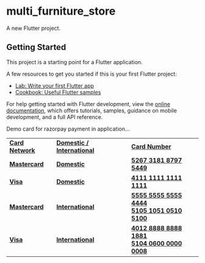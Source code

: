 # multi_furniture_store

A new Flutter project.

## Getting Started

This project is a starting point for a Flutter application.

A few resources to get you started if this is your first Flutter project:

- [Lab: Write your first Flutter app](https://docs.flutter.dev/get-started/codelab)
- [Cookbook: Useful Flutter samples](https://docs.flutter.dev/cookbook)

For help getting started with Flutter development, view the
[online documentation](https://docs.flutter.dev/), which offers tutorials,
samples, guidance on mobile development, and a full API reference.

<table>
    <tr><label>Demo card for razorpay payment in application...</label></tr>
    <tr>
        <td><b><u>Card Network</u></b></td>
        <td><b><u>Domestic / International</u></b></td>
        <td><b><u>Card Number</u></b></td>
    </tr>
    <tr>
        <td><b><u>Mastercard</u></b></td>
        <td><b><u>Domestic</u></b></td>
        <td><b><u>5267 3181 8797 5449</u></b></td>
    </tr>
    <tr>
        <td><b><u>Visa</u></b></td>
        <td><b><u>Domestic</u></b></td>
        <td><b><u>4111 1111 1111 1111</u></b></td>
    </tr>
    <tr>
        <td><b><u>Mastercard</u></b></td>
        <td><b><u>International</u></b></td>
        <td><b><u>5555 5555 5555 4444 <br> 5105 1051 0510 5100</u></b></td>
    </tr>
    <tr>
        <td><b><u>Visa</u></b></td>
        <td><b><u>International</u></b></td>
        <td><b><u>4012 8888 8888 1881 <br> 5104 0600 0000 0008</u></b></td>
    </tr>
</table>
